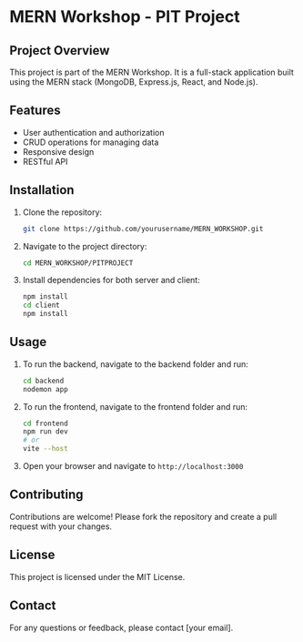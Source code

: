 # MERN Workshop - PIT Project

## Project Overview
This project is part of the MERN Workshop. It is a full-stack application built using the MERN stack (MongoDB, Express.js, React, and Node.js).

## Features
- User authentication and authorization
- CRUD operations for managing data
- Responsive design
- RESTful API

## Installation
1. Clone the repository:
    ```bash
    git clone https://github.com/yourusername/MERN_WORKSHOP.git
    ```
2. Navigate to the project directory:
    ```bash
    cd MERN_WORKSHOP/PITPROJECT
    ```
3. Install dependencies for both server and client:
    ```bash
    npm install
    cd client
    npm install
    ```

## Usage
1. To run the backend, navigate to the backend folder and run:
    ```bash
    cd backend
    nodemon app
    ```
2. To run the frontend, navigate to the frontend folder and run:
    ```bash
    cd frontend
    npm run dev
    # or
    vite --host
    ```
3. Open your browser and navigate to `http://localhost:3000`

## Contributing
Contributions are welcome! Please fork the repository and create a pull request with your changes.

## License
This project is licensed under the MIT License.

## Contact
For any questions or feedback, please contact [your email].
